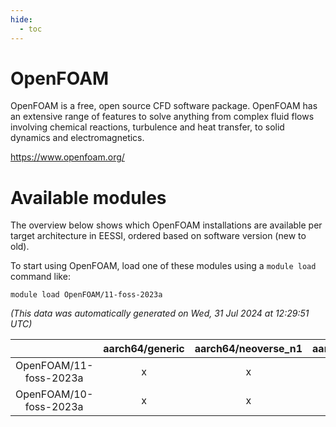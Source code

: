 ```yaml
---
hide:
  - toc
---
```


OpenFOAM
========


OpenFOAM is a free, open source CFD software package. OpenFOAM has an extensive range of features to solve anything from complex fluid flows involving chemical reactions, turbulence and heat transfer, to solid dynamics and electromagnetics.

https://www.openfoam.org/
# Available modules


The overview below shows which OpenFOAM installations are available per target architecture in EESSI, ordered based on software version (new to old).

To start using OpenFOAM, load one of these modules using a `module load` command like:

```shell
module load OpenFOAM/11-foss-2023a
```

*(This data was automatically generated on Wed, 31 Jul 2024 at 12:29:51 UTC)*  

| |aarch64/generic|aarch64/neoverse_n1|aarch64/neoverse_v1|x86_64/generic|x86_64/amd/zen2|x86_64/amd/zen3|x86_64/intel/haswell|x86_64/intel/skylake_avx512|
| :---: | :---: | :---: | :---: | :---: | :---: | :---: | :---: | :---: |
|OpenFOAM/11-foss-2023a|x|x|x|x|x|x|x|x|
|OpenFOAM/10-foss-2023a|x|x|x|x|x|x|x|x|

